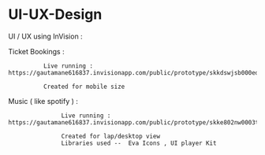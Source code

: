 # UI-UX-Design

UI / UX using  InVision :

Ticket Bookings : 

              Live running :  https://gautamane616837.invisionapp.com/public/prototype/skkdswjsb000ed401lqfajnua
              
              Created for mobile size

Music ( like spotify ) :


                   Live running : https://gautamane616837.invisionapp.com/public/prototype/skke802nw0003tj01bumn3uva
                   
                   Created for lap/desktop view
                   Libraries used --  Eva Icons , UI player Kit 
